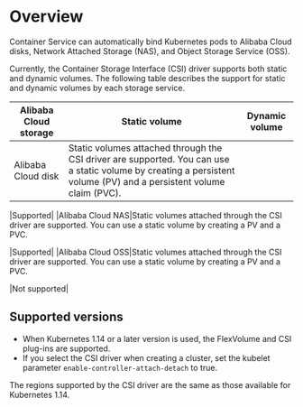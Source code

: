 # Overview

Container Service can automatically bind Kubernetes pods to Alibaba Cloud disks, Network Attached Storage \(NAS\), and Object Storage Service \(OSS\).

Currently, the Container Storage Interface \(CSI\) driver supports both static and dynamic volumes. The following table describes the support for static and dynamic volumes by each storage service.

|Alibaba Cloud storage|Static volume|Dynamic volume|
|---------------------|-------------|--------------|
|Alibaba Cloud disk|Static volumes attached through the CSI driver are supported. You can use a static volume by creating a persistent volume \(PV\) and a persistent volume claim \(PVC\).

|Supported|
|Alibaba Cloud NAS|Static volumes attached through the CSI driver are supported. You can use a static volume by creating a PV and a PVC.

|Supported|
|Alibaba Cloud OSS|Static volumes attached through the CSI driver are supported. You can use a static volume by creating a PV and a PVC.

|Not supported|

## Supported versions

-   When Kubernetes 1.14 or a later version is used, the FlexVolume and CSI plug-ins are supported.
-   If you select the CSI driver when creating a cluster, set the kubelet parameter `enable-controller-attach-detach` to true.

The regions supported by the CSI driver are the same as those available for Kubernetes 1.14.

